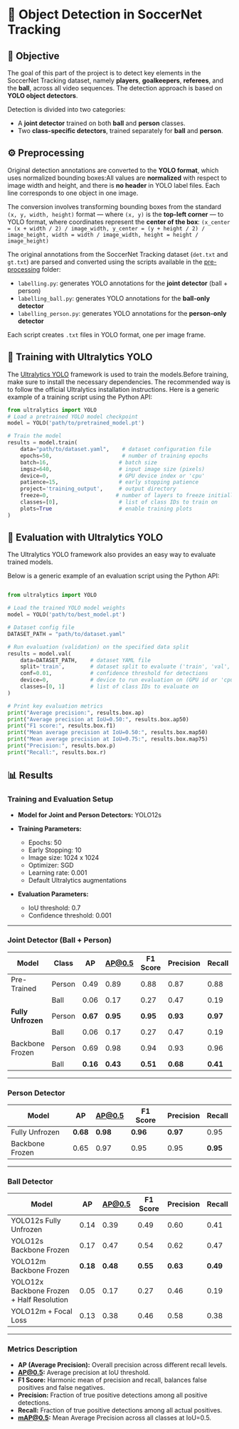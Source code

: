 
# 🎯 Object Detection in SoccerNet Tracking

## 📝 Objective
The goal of this part of the project is to detect key elements in the SoccerNet Tracking dataset, namely **players**, **goalkeepers**, **referees**, and the **ball**, across all video sequences. The detection approach is based on **YOLO object detectors**.

Detection is divided into two categories:
- A **joint detector** trained on both **ball** and **person** classes.
- Two **class-specific detectors**, trained separately for **ball** and **person**.

## ⚙️ Preprocessing
Original detection annotations are converted to the **YOLO format**, which uses normalized bounding boxes:All values are **normalized** with respect to image width and height, and there is **no header** in YOLO label files. Each line corresponds to one object in one image.

The conversion involves transforming bounding boxes from the standard `(x, y, width, height)` format — where `(x, y)` is the **top-left corner** — to YOLO format, where coordinates represent the **center of the box**: `(x_center = (x + width / 2) / image_width, y_center = (y + height / 2) / image_height, width = width / image_width, height = height / image_height)`

The original annotations from the SoccerNet Tracking dataset (`det.txt` and `gt.txt`) are parsed and converted using the scripts available in the [pre-processing](https://github.com/carmecorbi/TFM-carme/tree/main/detection/pre-processing) folder:

- `labelling.py`: generates YOLO annotations for the **joint detector** (ball + person)
- `labelling_ball.py`: generates YOLO annotations for the **ball-only detector**
- `labelling_person.py`: generates YOLO annotations for the **person-only detector**

Each script creates `.txt` files in YOLO format, one per image frame.

## 🚀 Training with Ultralytics YOLO

The [Ultralytics YOLO](https://github.com/ultralytics/ultralytics) framework is used to train the models.Before training, make sure to install the necessary dependencies. The recommended way is to follow the official Ultralytics installation instructions.
Here is a generic example of a training script using the Python API:

```python
from ultralytics import YOLO
# Load a pretrained YOLO model checkpoint
model = YOLO('path/to/pretrained_model.pt')

# Train the model
results = model.train(
    data="path/to/dataset.yaml",    # dataset configuration file
    epochs=50,                      # number of training epochs
    batch=16,                      # batch size
    imgsz=640,                     # input image size (pixels)
    device=0,                      # GPU device index or 'cpu'
    patience=15,                   # early stopping patience
    project='training_output',     # output directory
    freeze=0,                     # number of layers to freeze initially
    classes=[0],                   # list of class IDs to train on
    plots=True                     # enable training plots
)

```
## 🧪 Evaluation with Ultralytics YOLO

The Ultralytics YOLO framework also provides an easy way to evaluate trained models.

Below is a generic example of an evaluation script using the Python API:

```python

from ultralytics import YOLO

# Load the trained YOLO model weights
model = YOLO('path/to/best_model.pt')

# Dataset config file
DATASET_PATH = "path/to/dataset.yaml"

# Run evaluation (validation) on the specified data split
results = model.val(
    data=DATASET_PATH,    # dataset YAML file
    split='train',        # dataset split to evaluate ('train', 'val', or 'test')
    conf=0.01,            # confidence threshold for detections
    device=0,             # device to run evaluation on (GPU id or 'cpu')
    classes=[0, 1]        # list of class IDs to evaluate on
)

# Print key evaluation metrics
print("Average precision:", results.box.ap)
print("Average precision at IoU=0.50:", results.box.ap50)
print("F1 score:", results.box.f1)
print("Mean average precision at IoU=0.50:", results.box.map50)
print("Mean average precision at IoU=0.75:", results.box.map75)
print("Precision:", results.box.p)
print("Recall:", results.box.r)
```
## 📊 Results

### Training and Evaluation Setup

- **Model for Joint and Person Detectors:** YOLO12s  
- **Training Parameters:**  
  - Epochs: 50  
  - Early Stopping: 10  
  - Image size: 1024 x 1024  
  - Optimizer: SGD  
  - Learning rate: 0.001  
  - Default Ultralytics augmentations  

- **Evaluation Parameters:**  
  - IoU threshold: 0.7  
  - Confidence threshold: 0.001  

---

### Joint Detector (Ball + Person)

| Model             | Class  | AP   | AP@0.5 | F1 Score | Precision | Recall | mAP@0.5 |
|-------------------|--------|------|--------|----------|-----------|--------|---------|
| Pre-Trained       | Person | 0.49 | 0.89   | 0.88     | 0.87      | 0.88   | 0.53    |
|                   | Ball   | 0.06 | 0.17   | 0.27     | 0.47      | 0.19   | 0.53    |
| **Fully Unfrozen**| Person | **0.67** | **0.95** | **0.95** | **0.93**  | **0.97** | **0.71** |
|                   | Ball   | 0.06 | 0.17   | 0.27     | 0.47      | 0.19   | 0.71    |
| Backbone Frozen   | Person | 0.69 | 0.98   | 0.94     | 0.93      | 0.96   | 0.70    |
|                   | Ball   | **0.16** | **0.43** | **0.51** | **0.68**  | **0.41** | 0.70    |

---

### Person Detector

| Model             | AP   | AP@0.5 | F1 Score | Precision | Recall |
|-------------------|------|--------|----------|-----------|--------|
| Fully Unfrozen    | **0.68** | **0.98** | **0.96** | **0.97**  | 0.95   |
| Backbone Frozen   | 0.65 | 0.97   | 0.95     | 0.95      | **0.95** |

---

### Ball Detector

| Model                                     | AP   | AP@0.5 | F1 Score | Precision | Recall |
|-------------------------------------------|------|--------|----------|-----------|--------|
| YOLO12s Fully Unfrozen                    | 0.14 | 0.39   | 0.49     | 0.60      | 0.41   |
| YOLO12s Backbone Frozen                   | 0.17 | 0.47   | 0.54     | 0.62      | 0.47   |
| YOLO12m Backbone Frozen                   | **0.18** | **0.48** | **0.55** | **0.63** | **0.49** |
| YOLO12x Backbone Frozen + Half Resolution | 0.05 | 0.17   | 0.27     | 0.46      | 0.19   |
| YOLO12m + Focal Loss                      | 0.13 | 0.38   | 0.46     | 0.58      | 0.38   |

---

### Metrics Description

- **AP (Average Precision):** Overall precision across different recall levels.  
- **AP@0.5:** Average precision at IoU threshold.  
- **F1 Score:** Harmonic mean of precision and recall, balances false positives and false negatives.  
- **Precision:** Fraction of true positive detections among all positive detections.  
- **Recall:** Fraction of true positive detections among all actual positives.  
- **mAP@0.5:** Mean Average Precision across all classes at IoU=0.5.

